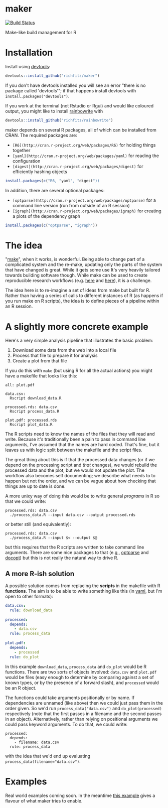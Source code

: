 # maker

[![Build Status](https://travis-ci.org/richfitz/maker.png?branch=master)](https://travis-ci.org/richfitz/maker)

Make-like build management for R

# Installation

Install using [devtools](https://github.com/hadley/devtools):

```r
devtools::install_github("richfitz/maker")
```

If you don't have devtools installed you will see an error "there is no package called 'devtools'"; if that happens install devtools with `install.packages("devtools")`.

If you work at the terminal (not Rstudio or Rgui) and would like coloured output, you might like to install [rainbowrite](https://github.com/richfitz/rainbowrite) with

```r
devtools::install_github("richfitz/rainbowrite")
```

maker depends on several R packages, all of which can be installed from CRAN.  The required packages are:

* `[R6](http://cran.r-project.org/web/packages/R6)` for holding things together
* `[yaml](http://cran.r-project.org/web/packages/yaml)` for reading the configuration
* `[digest](http://cran.r-project.org/web/packages/digest)` for efficiently hashing objects

```r
install.packages(c("R6, "yaml", "digest"))
```

In addition, there are several optional packages:

* `[optparse](http://cran.r-project.org/web/packages/optparse)` for a command line version (run from outside of an R session)
* `[igraph](http://cran.r-project.org/web/packages/igraph)` for creating a plots of the dependency graph

```r
install.packages(c("optparse", "igraph"))
```

# The idea

"[make](http://en.wikipedia.org/wiki/Make_(software))",
when it works, is wonderful.  Being able to change part of a complicated system and the re-make, updating only the parts of the system that have changed is great.  While it gets some use It's very heavily tailored towards building software though.  While make can be used to create reproducible research workflows (e.g. [here](http://www.bioinformaticszen.com/post/decomplected-workflows-makefiles/) and [here](http://kbroman.org/minimal_make/)), it is a challenge.

The idea here is to re-imagine a set of ideas from make but built for R.  Rather than having a series of calls to different instances of R (as happens if you run make on R scripts), the idea is to define pieces of a pipeline within an R session.

# A slightly more concrete example

Here's a very simple analysis pipeline that illustrates the basic problem:

1. Download some data from the web into a local file
2. Process that file to prepare it for analysis
3. Create a plot from that file

If you do this with `make` (but using R for all the actual actions) you might have a makefile that looks like this:

```make
all: plot.pdf
 
data.csv:
  Rscript download_data.R
 
processed.rds: data.csv
  Rscript process_data.R
 
plot.pdf: processed.rds
  Rscript plot_data.R
```

The R scripts need to know the names of the files that they will read and write.  Because it's traditionally been a pain to pass in command line arguments, I've assumed that the names are hard coded.  That's fine, but it leaves us with logic split between the makefile and the script files.

The great thing about this is if that the processed data changes (or if we depend on the processing script and *that* changes), we would rebuild the processed data and the plot, but we would not update the plot.  The workflow also becomes self documenting; we describe what needs to to happen but not the order, and we can be vague about how checking that things are up to date is done.

A more unixy way of doing this would be to write general *programs* in R so that we could write:

```
processed.rds: data.csv
  ./process_data.R --input data.csv --output processed.rds
```

or better still (and equivalently):

```
processed.rds: data.csv
  ./process_data.R --input $< --output $@
```

but this requires that the R scripts are written to take command line arguments.  There are some nice packages to that (e.g,, [optparse](http://cran.r-project.org/web/packages/optparse) and [docopt](http://cran.r-project.org/web/packages/docopt)) but this is not really the natural way to drive R.

## A more R-ish solution

A possible solution comes from replacing the **scripts** in the makefile with R **functions**.  The aim is to be able to write something like this (in [yaml](http://yaml.org), but I'm open to other formats):

```yaml
data.csv:
  rule: download_data
 
processed:
  depends:
    - data.csv
  rule: process_data
  
plot.pdf:
  depends:
    - processed
  rule: do_plot
```

In this example `download_data`, `process_data` and `do_plot` would be R functions.  There are two sorts of objects involved: `data.csv` and `plot.pdf` would be files (easy enough to determine by comparing against a set of known types, or by the presence of a forward slash), and `processed` would be an R object.

The functions could take arguments positionally or by name.  If dependencies are unnamed (like above) then we could just pass them in the order given.  So we'd run `process_data("data.csv")` and `do_plot(processed)` respectively (note that the first passes in a filename and the second passes in an object).  Alternatively, rather than relying on positional arguments we could pass keyword arguments.  To do that, we could write:

```
processed:
  depends:
    - filename: data.csv
  rule: process_data
```

with the idea that we'd end up evaluating `process_data(filename="data.csv")`.

# Examples

Real world examples coming soon.  In the meantime [this example](tests/testthat/maker3.yml) gives a flavour of what maker tries to enable.
